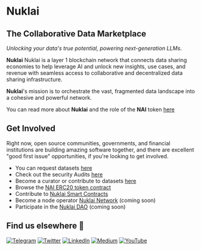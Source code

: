 # Nuklai

## The Collaborative Data Marketplace
*Unlocking your data's true potential, powering next-generation LLMs.*

**Nuklai** Nuklai is a layer 1 blockchain network that connects data sharing economies to help leverage AI and unlock new insights, use cases, and revenue with seamless access to collaborative and decentralized data sharing infrastructure.

**Nuklai**'s mission is to orchestrate the vast, fragmented data landscape into a cohesive and powerful network.

You can read more about **Nuklai** and the role of the **NAI** token [here](https://nukl.ai)

## Get Involved
Right now, open source communities, governments, and financial institutions are building amazing software together, and there are excellent "good first issue" opportunities, if you're looking to get involved.

* You can request datasets [here](https://nukl.ai)
* Check out the security Audits [here](https://omniscia.io/reports/nuklai-data-tunnel-653a552f440d4300145f8d33/)
* Become a curator or contribute to datasets [here](https://nukl.ai)
* Browse the [NAI ERC20 token contract](https://github.com/Nuklai/Nuklai-ERC20-Token)
* Contribute to [Nuklai Smart Contracts](https://github.com/Nuklai/nuklai-contracts)
* Become a node operator [Nuklai Network]() (coming soon)
* Participate in the [Nuklai DAO]() (coming soon)


## Find us elsewhere 🙋
[![Telegram](https://img.shields.io/badge/Telegram-2CA5E0?style=for-the-badge&logo=telegram&logoColor=white)](https://t.me/NuklaiOfficial)  [![Twitter](https://img.shields.io/badge/Twitter-1DA1F2?style=for-the-badge&logo=twitter&logoColor=white)](https://twitter.com/intent/follow?screen_name=NuklaiData) [![LinkedIn](https://img.shields.io/badge/LinkedIn-0077B5?style=for-the-badge&logo=linkedin&logoColor=white)](https://www.linkedin.com/company/nuklai) [![Medium](https://img.shields.io/badge/Medium-12100E?style=for-the-badge&logo=medium&logoColor=white)](https://www.nukl.ai/blog) [![YouTube](https://img.shields.io/badge/YouTube-FF0000?style=for-the-badge&logo=youtube&logoColor=white)](https://www.youtube.com/@NuklaiData)
